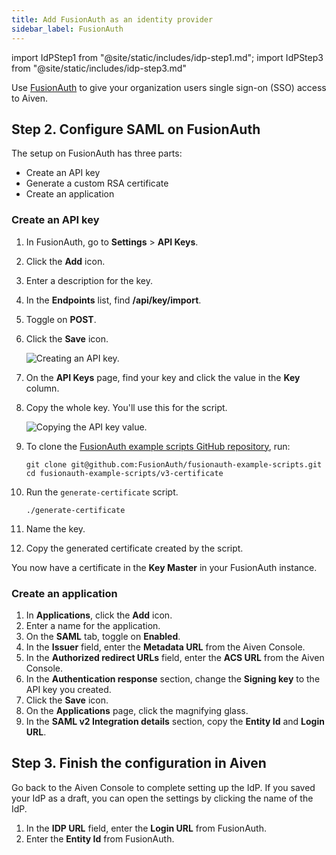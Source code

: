 ```yaml
---
title: Add FusionAuth as an identity provider
sidebar_label: FusionAuth
---
```

<!-- vale off -->
import IdPStep1 from "@site/static/includes/idp-step1.md";
import IdPStep3 from "@site/static/includes/idp-step3.md"

<!-- vale on -->

Use [FusionAuth](https://fusionauth.io/) to give your organization users single sign-on (SSO) access to Aiven.

<IdPStep1/>

## Step 2. Configure SAML on FusionAuth

The setup on FusionAuth has three parts:

- Create an API key
- Generate a custom RSA certificate
- Create an application

### Create an API key

1. In FusionAuth, go to **Settings** > **API Keys**.
1. Click the **Add** icon.
1. Enter a description for the key.
1. In the **Endpoints** list, find **/api/key/import**.
1. Toggle on **POST**.
1. Click the **Save** icon.

    ![Creating an API key.](/images/content/platform/howto/saml/fusionauth/create-api-key.png)

1. On the **API Keys** page, find your key and click the value in the **Key** column.

1. Copy the whole key. You'll use this for the script.

    ![Copying the API key value.](/images/content/platform/howto/saml/fusionauth/grab-api-key.png)

1. To clone the [FusionAuth example scripts GitHub
    repository](https://github.com/FusionAuth/fusionauth-example-scripts), run:

    ```shell
    git clone git@github.com:FusionAuth/fusionauth-example-scripts.git
    cd fusionauth-example-scripts/v3-certificate
    ```

1. Run the `generate-certificate` script.

    ```shell
    ./generate-certificate
    ```

1. Name the key.

1. Copy the generated certificate created by the script.

You now have a certificate in the **Key Master** in your FusionAuth instance.

### Create an application

1. In **Applications**, click the **Add** icon.
1. Enter a name for the application.
1. On the **SAML** tab, toggle on **Enabled**.
1. In the **Issuer** field, enter the **Metadata URL** from the Aiven Console.
1. In the **Authorized redirect URLs** field, enter the **ACS URL** from the Aiven Console.
1. In the **Authentication response** section, change the **Signing key** to the
   API key you created.
1. Click the **Save** icon.
1. On the **Applications** page, click the magnifying glass.
1. In the **SAML v2 Integration details** section,
   copy the **Entity Id** and **Login URL**.

## Step 3. Finish the configuration in Aiven

Go back to the Aiven Console to complete setting up the IdP. If you saved your IdP as a
draft, you can open the settings by clicking the name of the IdP.

1. In the **IDP URL** field, enter the **Login URL** from FusionAuth.
1. Enter the **Entity Id** from FusionAuth.
<IdPStep3/>
